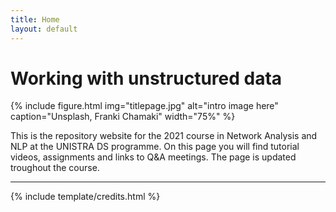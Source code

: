 ```yaml
---
title: Home
layout: default
---
```


# Working with unstructured data

{% include figure.html img="titlepage.jpg" alt="intro image here" caption="Unsplash, Franki Chamaki" width="75%" %}

This is the repository website for the 2021 course in Network Analysis and NLP at the UNISTRA DS programme. On this page you will find tutorial videos, assignments and links to Q&A meetings. The page is updated troughout the course.


------

{% include template/credits.html %}
